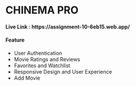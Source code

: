 
  <div>  <h1 className="font-bold">CHINEMA PRO </h1>
    <h4><span className="font-semibold">Live Link : </span> https://assignment-10-6eb15.web.app/</h4>
    </div>


   <div>
    <h4 className="font-semibold"> Feature</h4>
    <ul>
      <li>User Authentication</li>
      <li> Movie Ratings and Reviews</li>
      <li>Favorites and Watchlist</li>
      <li> Responsive Design and User Experience</li>
      <li>Add Movie</li>
    </ul>
</div>
